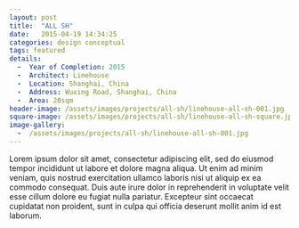 ```yaml
---
layout: post
title:  "ALL SH"
date:   2015-04-19 14:34:25
categories: design conceptual
tags: featured
details:
  -  Year of Completion: 2015
  -  Architect: Linehouse
  -  Location: Shanghai, China
  -  Address: Wuxing Road, Shanghai, China
  -  Area: 20sqm
header-image: /assets/images/projects/all-sh/linehouse-all-sh-001.jpg
square-image: /assets/images/projects/all-sh/linehouse-all-sh-square.jpg
image-gallery:
  -  /assets/images/projects/all-sh/linehouse-all-sh-001.jpg
---
```


Lorem ipsum dolor sit amet, consectetur adipiscing elit, sed do eiusmod tempor incididunt ut labore et dolore magna aliqua. Ut enim ad minim veniam, quis nostrud exercitation ullamco laboris nisi ut aliquip ex ea commodo consequat. Duis aute irure dolor in reprehenderit in voluptate velit esse cillum dolore eu fugiat nulla pariatur. Excepteur sint occaecat cupidatat non proident, sunt in culpa qui officia deserunt mollit anim id est laborum.